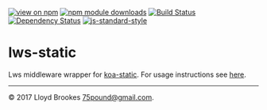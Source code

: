 [![view on npm](https://img.shields.io/npm/v/lws-static.svg)](https://www.npmjs.org/package/lws-static)
[![npm module downloads](https://img.shields.io/npm/dt/lws-static.svg)](https://www.npmjs.org/package/lws-static)
[![Build Status](https://travis-ci.org/lwsjs/static.svg?branch=master)](https://travis-ci.org/lwsjs/static)
[![Dependency Status](https://david-dm.org/lwsjs/static.svg)](https://david-dm.org/lwsjs/static)
[![js-standard-style](https://img.shields.io/badge/code%20style-standard-brightgreen.svg)](https://github.com/feross/standard)

# lws-static

Lws middleware wrapper for [koa-static](https://github.com/koajs/static). For usage instructions see [here](https://github.com/lwsjs/local-web-server/wiki/How-to-launch-a-development-web-server).

* * *

&copy; 2017 Lloyd Brookes <75pound@gmail.com>.